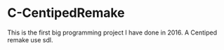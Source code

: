 # C-CentipedRemake
This is the first big programming project I have done in 2016. A Centiped remake use sdl.

